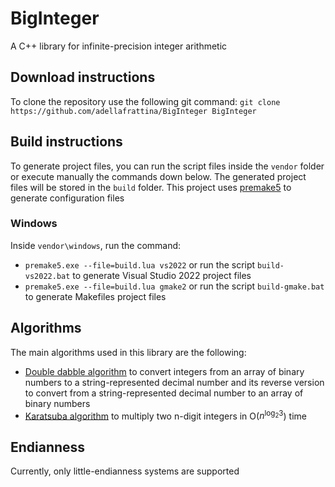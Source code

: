 # BigInteger
A C++ library for infinite-precision integer arithmetic 

## Download instructions

To clone the repository use the following git command:
`git clone https://github.com/adellafrattina/BigInteger BigInteger`

## Build instructions
To generate project files, you can run the script files inside the `vendor` folder or execute manually the commands down below. The generated project files will be stored in the `build` folder. This project uses [premake5](https://premake.github.io/) to generate configuration files

### Windows
  Inside `vendor\windows`, run the command:
  - `premake5.exe --file=build.lua vs2022` or run the script `build-vs2022.bat` to generate Visual Studio 2022 project files
  - `premake5.exe --file=build.lua gmake2` or run the script `build-gmake.bat` to generate Makefiles project files

## Algorithms
The main algorithms used in this library are the following:
- [Double dabble algorithm](https://en.wikipedia.org/wiki/Double_dabble) to convert integers from an array of binary numbers to a string-represented decimal number and its reverse version to convert from a string-represented decimal number to an array of binary numbers
- [Karatsuba algorithm](https://en.wikipedia.org/wiki/Karatsuba_algorithm) to multiply two n-digit integers in O($`n^{\log_2{3}}`$) time

## Endianness
Currently, only little-endianness systems are supported

